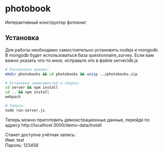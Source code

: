 # photobook

Интерактивный конструктор фотокниг

## Установка

Для работы необходимо самостоятельно установить nodejs и mongodb. В mongodb будет использоваться база questionnaire_survey. Если вам важно указать что-то иное, исправьте это в файле server/db.js

```bash
# Распаковка архива:
mkdir photobooks && cd photobooks && unzip ../photobooks.zip

# Установка зависимостей и сборка:
cd server && npm install
cd .. && npm install
webpack

# Запуск:
node run-server.js
```

Теперь можно приготовить демонстрационные данные, перейдя по адресу http://localhost:3000/demo-data/install

Станет доступна учётная запись:<br />
Имя: test<br />
Пароль: 123456
